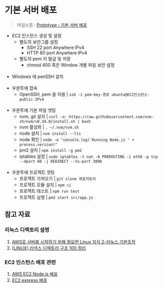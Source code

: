 # 기본 서버 배포

> 마일스톤 : [Prototype : 기본 서버 배포](https://github.com/unchaptered/hanghae-backend-1/milestone/4)

- EC2 인스턴스 생성 및 설정
    - 별도의 보안그룹 설정
        - SSH 22 port Anywhere IPv4
        - HTTP 80 port Anywhere IPv4
    - 별도의 pem 키 발급 및 저장
        - chmod 400 혹은 Window 개별 파일 보안 설정
<br><br>
- Windows 에 penSSH 설치
<br><br>
- 우분투에 접속
    - OpenSSH, pem 을 이용 | `ssh -i pem-key-경로 ubuntu@EC2인스턴스-public-IPv4`
<br><br>
- 우분투에 기본 파일 셋팅
    - nvm, git 설치 | `curl -o- https://raw.githubusercontent.com/nvm-sh/nvm/v0.34.0/install.sh | bash`        
    - nvm 활성화 | `. ~/.nvm/nvm.sh`
    - node 설치 | `nvm install --lts`
    - node 확인 | `node -e "console.log('Running Node.js ' + process.version)"`
    - pm2 설치 | `npm install -g pm2`
    - iptables 설정 | `sudo iptables -t nat -A PREROUTING -i eth0 -p tcp --dport 80 -j REDIRECT --to-port 3000`
<br><br>
- 우분투에 프로젝트 셋팅
    - 프로젝트 가져오기 | `git clone 레포지토리`
    - 프로젝트 모듈 설치 | `npm ci`
    - 프로젝트 테스트 | `npm run test`
    - 프로젝트 실행 | `pm2 start src/app.js`

## 참고 자료

### 리눅스 디렉토리 설명

1. [AWS로 서버를 시작하기 위해 필요한 Linux 지식 2-리눅스 기본조작](https://medium.com/jaewoo/aws%EB%A1%9C-%EC%84%9C%EB%B2%84%EB%A5%BC-%EC%8B%9C%EC%9E%91%ED%95%98%EA%B8%B0-%EC%9C%84%ED%95%B4-%ED%95%84%EC%9A%94%ED%95%9C-linux-%EC%A7%80%EC%8B%9D-2-%EB%A6%AC%EB%88%85%EC%8A%A4-%EA%B8%B0%EB%B3%B8%EC%A1%B0%EC%9E%91-40ba64a10ead)
2. [[LINUX] 리넥스 디렉토리 구조 100 정리](https://inpa.tistory.com/entry/LINUX-%F0%9F%93%9A-%EB%A6%AC%EB%88%85%EC%8A%A4-%EB%94%94%EB%A0%89%ED%86%A0%EB%A6%AC-%EA%B5%AC%EC%A1%B0#6dde)

### EC2 인스턴스 배포 관련

1. [AWS EC2 Node.js 배포](https://velog.io/@rheey90/AWS-EC2-Node.js-%EC%84%9C%EB%B2%84-%EB%B0%B0%ED%8F%AC#aws-ec2-%EB%B0%B0%ED%8F%AC%EB%A5%BC-%EC%9C%84%ED%95%9C-%EA%B0%84%EB%8B%A8%ED%95%9C-nodejs-%EC%84%9C%EB%B2%84-%EB%A7%8C%EB%93%A4%EA%B8%B0)
2. [EC2 express 배포](https://velog.io/@ksh4820/AWS-EC2-express-%EB%B0%B0%ED%8F%AC)

